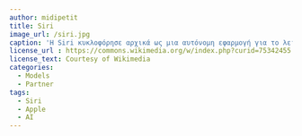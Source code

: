 ```yaml
---
author: midipetit
title: Siri
image_url: /siri.jpg
caption: 'Η Siri κυκλοφόρησε αρχικά ως μια αυτόνομη εφαρμογή για το λειτουργικό σύστημα iOS τον Φεβρουάριο του 2010 και τότε οι προγραμματιστές σκόπευαν επίσης να επιτρέψουν τη χρήση της Siri για συσκευές Android και BlackBerry.'
license_url : https://commons.wikimedia.org/w/index.php?curid=75342455
license_text: Courtesy of Wikimedia
categories:
  - Models
  - Partner
tags:
  - Siri
  - Apple
  - AI
---
```

